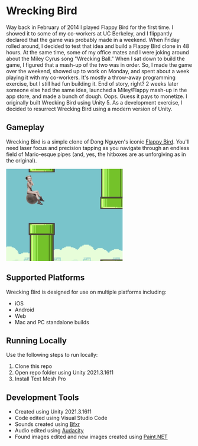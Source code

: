 # Wrecking Bird
Way back in February of 2014 I played Flappy Bird for the first time. I showed it to some of my co-workers at UC Berkeley, and I flippantly declared that the game was probably made in a weekend. When Friday rolled around, I decided to test that idea and build a Flappy Bird clone in 48 hours. At the same time, some of my office mates and I were joking around about the Miley Cyrus song "Wrecking Ball." When I sat down to build the game, I figured that a mash-up of the two was in order. So, I made the game over the weekend, showed up to work on Monday, and spent about a week playing it with my co-workers. It's mostly a throw-away programming exercise, but I still had fun building it. End of story, right? 2 weeks later someone else had the same idea, launched a Miley/Flappy mash-up in the app store, and made a bunch of dough. Oops. Guess it pays to monetize. I originally built Wrecking Bird using Unity 5. As a development exercise, I decided to resurrect Wrecking Bird using a modern version of Unity.

## Gameplay
Wrecking Bird is a simple clone of Dong Nguyen's iconic [Flappy Bird](https://flappybird.io/). You'll need laser focus and precision tapping as you navigate through an endless field of Mario-esque pipes (and, yes, the hitboxes are as unforgiving as in the original).

![Wrecking Bird gameplay](https://github.com/mklewandowski/wrecking-bird/blob/main/Assets/Images/wreckingbird.gif?raw=true)

## Supported Platforms
Wrecking Bird is designed for use on multiple platforms including:
- iOS
- Android
- Web
- Mac and PC standalone builds

## Running Locally
Use the following steps to run locally:
1. Clone this repo
2. Open repo folder using Unity 2021.3.16f1
3. Install Text Mesh Pro

## Development Tools
- Created using Unity 2021.3.16f1
- Code edited using Visual Studio Code
- Sounds created using [Bfxr](https://www.bfxr.net/)
- Audio edited using [Audacity](https://www.audacityteam.org/)
- Found images edited and new images created using [Paint.NET](https://www.getpaint.net/)